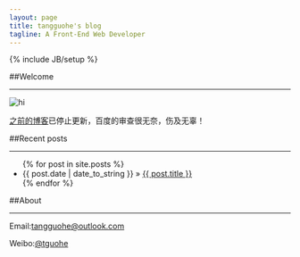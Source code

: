 ```yaml
---
layout: page
title: tangguohe's blog
tagline: A Front-End Web Developer
---
```

{% include JB/setup %}


##Welcome

----------

![hi](http://farm8.staticflickr.com/7387/9096839559_0aba7db84d.jpg)

[之前的博客](http://hi.baidu.com/814100332)已停止更新，百度的审查很无奈，伤及无辜！



##Recent posts

----------

<ul class="posts">
  {% for post in site.posts %}
    <li><span>{{ post.date | date_to_string }}</span> &raquo; <a href="{{ BASE_PATH }}{{ post.url }}">{{ post.title }}</a></li>
  {% endfor %}
</ul>

 
##About

----------

Email:[tangguohe@outlook.com](mailto:tangguohe@outlook.com "email")

Weibo:[@tguohe](http://weibo.com/tguohe "weibo")









